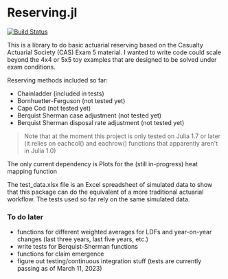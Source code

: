 # Reserving.jl

[![Build Status](https://github.com/matt-kandel/Reserving.jl/actions/workflows/CI.yml/badge.svg?branch=main)](https://github.com/matt-kandel/Reserving.jl/actions/workflows/CI.yml?query=branch%3Amain)

This is a library to do basic actuarial reserving based on the Casualty Actuarial Society (CAS) Exam 5
material. I wanted to write code could scale beyond the 4x4 or 5x5 toy examples that are designed to
be solved under exam conditions.

Reserving methods included so far:
* Chainladder (included in tests)
* Bornhuetter-Ferguson (not tested yet)
* Cape Cod (not tested yet)
* Berquist Sherman case adjustment (not tested yet)
* Berquist Sherman disposal rate adjustment (not tested yet)

> Note that at the moment this project is only tested on Julia 1.7 or later
> (it relies on eachcol() and eachrow() functions that apparently aren't in Julia 1.0)

The only current dependency is Plots for the (still in-progress) heat mapping function

The test_data.xlsx file is an Excel spreadsheet of simulated data to show that this package can do the 
equivalent of a more traditional actuarial workflow. The tests used so far rely on the same simulated data.

### To do later
* functions for different weighted averages for LDFs and year-on-year changes (last three years, last five years, etc.)
* write tests for Berquist-Sherman functions
* functions for claim emergence
* figure out testing/continuous integration stuff (tests are currently passing as of March 11, 2023)
